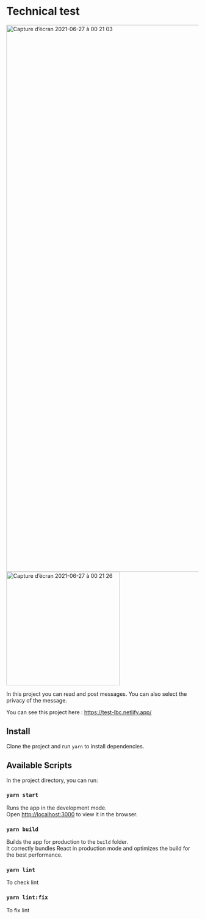 # Technical test

<img width="1431" alt="Capture d’écran 2021-06-27 à 00 21 03" src="https://user-images.githubusercontent.com/59562124/123527413-9d4c3380-d6df-11eb-9410-829f93f509b9.png">
<img width="297" alt="Capture d’écran 2021-06-27 à 00 21 26" src="https://user-images.githubusercontent.com/59562124/123527417-a210e780-d6df-11eb-9ff7-fc866bd6fe99.png">


In this project you can read and post messages. You can also select the privacy of the message.

You can see this project here : https://test-lbc.netlify.app/

## Install

Clone the project and run `yarn` to install dependencies.

## Available Scripts

In the project directory, you can run:

### `yarn start`

Runs the app in the development mode.\
Open [http://localhost:3000](http://localhost:3000) to view it in the browser.

### `yarn build`

Builds the app for production to the `build` folder.\
It correctly bundles React in production mode and optimizes the build for the best performance.

### `yarn lint`

To check lint

### `yarn lint:fix`

To fix lint
